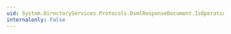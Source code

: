 ```yaml
---
uid: System.DirectoryServices.Protocols.DsmlResponseDocument.IsOperationError
internalonly: False
---
```


